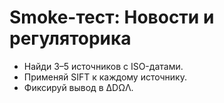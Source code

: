 # Smoke-тест: Новости и регуляторика

- Найди 3–5 источников с ISO-датами.
- Применяй SIFT к каждому источнику.
- Фиксируй вывод в ∆DΩΛ.
